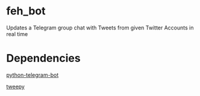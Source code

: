 # feh_bot
Updates a Telegram group chat with Tweets from given Twitter Accounts in real time

# Dependencies
[python-telegram-bot](https://github.com/python-telegram-bot/python-telegram-bot)

[tweepy](http://www.tweepy.org/)